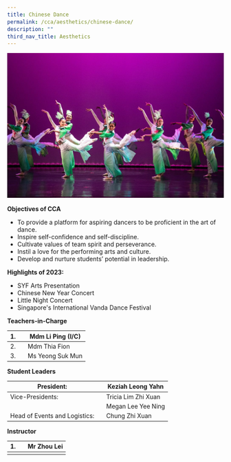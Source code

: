 ```yaml
---
title: Chinese Dance
permalink: /cca/aesthetics/chinese-dance/
description: ""
third_nav_title: Aesthetics
---
```

![](/images/Header-Photo-1024x683.jpg)

**Objectives of CCA**

*   To provide a platform for aspiring dancers to be proficient in the art of dance.
*   Inspire self-confidence and self-discipline.
*   Cultivate values of team spirit and perseverance.
*   Instil a love for the performing arts and culture.
*   Develop and nurture students’ potential in leadership.

**Highlights of 2023:**

*   SYF Arts Presentation 
*   Chinese New Year Concert
*   Little Night Concert
*   Singapore's International Vanda Dance Festival




**Teachers-in-Charge**

| 1. |  | Mdm Li Ping (I/C) |
| -------- | -------- | -------- |
| 2.     |      | Mdm Thia Fion     |
| 3.     |      | Ms Yeong Suk Mun    |


**Student Leaders**

| President: |  | Keziah Leong Yahn |
| -------- | -------- | -------- |
| Vice-Presidents:    |      | Tricia Lim Zhi Xuan    |
|     |      | Megan Lee Yee Ning    |
| Head of Events and Logistics:   |      | Chung Zhi Xuan    |

**Instructor**

| 1. |  | Mr Zhou Lei |
| -------- | -------- | -------- |
|     |      |     |